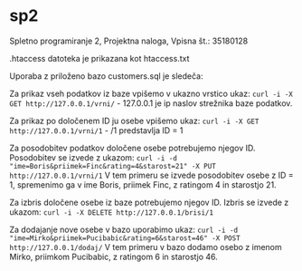 # sp2
Spletno programiranje 2,
Projektna naloga, 
Vpisna št.: 35180128

.htaccess datoteka je prikazana kot htaccess.txt

Uporaba z priloženo bazo customers.sql je sledeča:

Za prikaz vseh podatkov iz baze vpišemo v ukazno vrstico ukaz: 
`curl -i -X GET http://127.0.0.1/vrni/` - 127.0.0.1 je ip naslov strežnika baze podatkov.

Za prikaz po določenem ID ju osebe vpišemo ukaz: 
`curl -i -X GET http://127.0.0.1/vrni/1` - /1 predstavlja ID = 1

Za posodobitev podatkov določene osebe potrebujemo njegov ID.
Posodobitev se izvede z ukazom:
`curl -i -d "ime=Boris&priimek=Finc&rating=4&starost=21" -X PUT http://127.0.0.1/vrni/1`
V tem primeru se izvede posodobitev osebe z ID = 1, spremenimo ga v ime Boris, priimek Finc, z ratingom 4 in starostjo 21.

Za izbris določene osebe iz baze potrebujemo njegov ID.
Izbris se izvede z ukazom: 
`curl -i -X DELETE http://127.0.0.1/brisi/1`

Za dodajanje nove osebe v bazo uporabimo ukaz:
`curl -i -d "ime=Mirko&priimek=Pucibabic&rating=6&starost=46" -X POST http://127.0.0.1/dodaj/`
V tem primeru v bazo dodamo osebo z imenom Mirko, priimkom Pucibabic, z ratingom 6 in starostjo 46.
